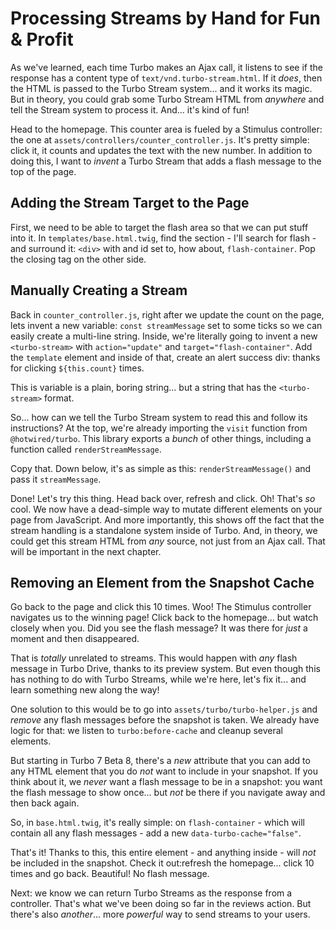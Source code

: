 # Processing Streams by Hand for Fun & Profit

As we've learned, each time Turbo makes an Ajax call, it listens to see if the
response has a content type of `text/vnd.turbo-stream.html`. If it *does*, then
the HTML is passed to the Turbo Stream system... and it works its magic. But in
theory, you could grab some Turbo Stream HTML from *anywhere* and tell the Stream
system to process it. And... it's kind of fun!

Head to the homepage. This counter area is fueled by a Stimulus controller: the one
at `assets/controllers/counter_controller.js`. It's pretty simple: click it, it
counts and updates the text with the new number. In addition to doing this, I want
to *invent* a Turbo Stream that adds a flash message to the top of the page.

## Adding the Stream Target to the Page

First, we need to be able to target the flash area so that we can put stuff into
it. In `templates/base.html.twig`, find the section - I'll search for flash - and
surround it: `<div>`  with and id set to, how about, `flash-container`. Pop the
closing tag on the other side.

## Manually Creating a Stream

Back in `counter_controller.js`, right after we update the count on the page, lets
invent a new variable: `const streamMessage` set to some ticks so we can easily
create a multi-line string. Inside, we're literally going to invent a new
`<turbo-stream>` with `action="update"` and `target="flash-container"`. Add the
`template` element and inside of that, create an alert success div: thanks for
clicking `${this.count}` times.

This is variable is a plain, boring string... but a string that has the
`<turbo-stream>` format.

So... how can we tell the Turbo Stream system to read this and follow its instructions?
At the top, we're already importing the `visit` function from `@hotwired/turbo`.
This library exports a *bunch* of other things, including a function called
`renderStreamMessage`.

Copy that. Down below, it's as simple as this: `renderStreamMessage()` and pass
it `streamMessage`.

Done! Let's try this thing. Head back over, refresh and click. Oh! That's *so*
cool. We now have a dead-simple way to mutate different elements on your page from
JavaScript. And more importantly, this shows off the fact that the stream handling
is a standalone system inside of Turbo. And, in theory, we could get this stream
HTML from *any* source, not just from an Ajax call. That will be important in the
next chapter.

## Removing an Element from the Snapshot Cache

Go back to the page and click this 10 times. Woo! The Stimulus controller navigates
us to the winning page! Click back to the homepage... but watch closely when you.
Did you see the flash message? It was there for *just* a moment and then disappeared.

That is *totally* unrelated to streams. This would happen with *any* flash message
in Turbo Drive, thanks to its preview system. But even though this has nothing
to do with Turbo Streams, while we're here, let's fix it... and learn something
new along the way!

One solution to this would be to go into `assets/turbo/turbo-helper.js` and *remove*
any flash messages before the snapshot is taken. We already have logic for that:
we listen to `turbo:before-cache` and cleanup several elements.

But starting in Turbo 7 Beta 8, there's a *new* attribute that you can add to any
HTML element that you do *not* want to include in your snapshot. If you think about
it, we *never* want a flash message to be in a snapshot: you want the flash message
to show once... but *not* be there if you navigate away and then back again.

So, in `base.html.twig`, it's really simple: on `flash-container` - which will contain
all any flash messages - add a new `data-turbo-cache="false"`.

That's it! Thanks to this, this entire element - and anything inside - will *not*
be included in the snapshot. Check it out:refresh the homepage... click 10 times
and go back. Beautiful! No flash message.

Next: we know we can return Turbo Streams as the response from a controller. That's
what we've been doing so far in the reviews action. But there's also *another*...
more *powerful* way to send streams to your users.
